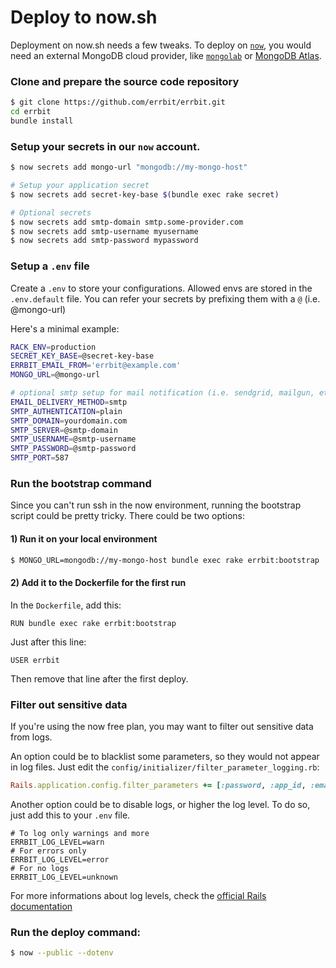# Deploy to now.sh

Deployment on now.sh needs a few tweaks.
To deploy on [`now`](https://now.sh), you would need an external MongoDB cloud provider, like [`mongolab`](https://mlab.com) or [MongoDB Atlas](https://www.mongodb.com/cloud/atlas).

### Clone and prepare the source code repository
```bash
$ git clone https://github.com/errbit/errbit.git
cd errbit
bundle install
```

### Setup your secrets in our `now` account.
```bash
$ now secrets add mongo-url "mongodb://my-mongo-host"

# Setup your application secret
$ now secrets add secret-key-base $(bundle exec rake secret)

# Optional secrets
$ now secrets add smtp-domain smtp.some-provider.com
$ now secrets add smtp-username myusername
$ now secrets add smtp-password mypassword
```

### Setup a `.env` file
Create a `.env` to store your configurations. Allowed envs are stored in the `.env.default` file. You can refer your secrets by prefixing them with a `@` (i.e. @mongo-url)

Here's a minimal example:
```bash
RACK_ENV=production
SECRET_KEY_BASE=@secret-key-base
ERRBIT_EMAIL_FROM='errbit@example.com'
MONGO_URL=@mongo-url

# optional smtp setup for mail notification (i.e. sendgrid, mailgun, etc...)
EMAIL_DELIVERY_METHOD=smtp
SMTP_AUTHENTICATION=plain
SMTP_DOMAIN=yourdomain.com
SMTP_SERVER=@smtp-domain
SMTP_USERNAME=@smtp-username
SMTP_PASSWORD=@smtp-password
SMTP_PORT=587
```
 
### Run the bootstrap command
Since you can't run ssh in the now environment, running the bootstrap script could be pretty tricky. There could be two options:

#### 1) Run it on your local environment

```bash
$ MONGO_URL=mongodb://my-mongo-host bundle exec rake errbit:bootstrap
```

#### 2) Add it to the Dockerfile for the first run

In the `Dockerfile`, add this:

```Docker
RUN bundle exec rake errbit:bootstrap
```

Just after this line:

```Docker
USER errbit
```

Then remove that line after the first deploy.

### Filter out sensitive data

If you're using the now free plan, you may want to filter out sensitive data from logs.

An option could be to blacklist some parameters, so they would not appear in log files. Just edit the `config/initializer/filter_parameter_logging.rb`:

```ruby
Rails.application.config.filter_parameters += [:password, :app_id, :email, :key]
```

Another option could be to disable logs, or higher the log level. To do so, just add this to your `.env` file.

```
# To log only warnings and more
ERRBIT_LOG_LEVEL=warn
# For errors only
ERRBIT_LOG_LEVEL=error
# For no logs
ERRBIT_LOG_LEVEL=unknown
```

For more informations about log levels, check the [official Rails documentation](http://guides.rubyonrails.org/debugging_rails_applications.html#log-levels)

### Run the deploy command:

```bash
$ now --public --dotenv
```
